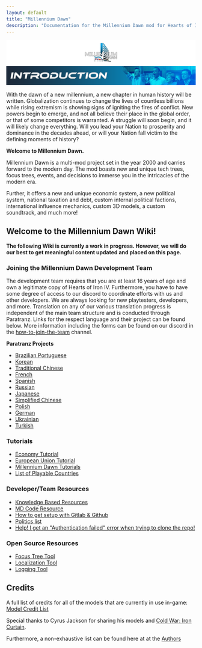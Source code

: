 ```yaml
---
layout: default
title: "Millennium Dawn"
description: "Documentation for the Millennium Dawn mod for Hearts of Iron IV"
---
```


![New2](uploads/ee7953c436da05d99872fc0a0d118a1c/New2.png) ![Introduction](uploads/69b932df940f201386d65050a5cd3083/Introduction.png)

With the dawn of a new millennium, a new chapter in human history will be written. Globalization continues to change the lives of countless billions while rising extremism is showing signs of igniting the fires of conflict. New powers begin to emerge, and not all believe their place in the global order, or that of some competitors is warranted. A struggle will soon begin, and it will likely change everything. Will you lead your Nation to prosperity and dominance in the decades ahead, or will your Nation fall victim to the defining moments of history?

**Welcome to Millennium Dawn.**

Millennium Dawn is a multi-mod project set in the year 2000 and carries forward to the modern day. The mod boasts new and unique tech trees, focus trees, events, and decisions to immerse you in the intricacies of the modern era.

Further, it offers a new and unique economic system, a new political system, national taxation and debt, custom internal political factions, international influence mechanics, custom 3D models, a custom soundtrack, and much more!

## Welcome to the Millennium Dawn Wiki!

**The following Wiki is currently a work in progress. However, we will do our best to get meaningful content updated and placed on this page.**

### Joining the Millennium Dawn Development Team

The development team requires that you are at least 16 years of age and own a legitimate copy of Hearts of Iron IV. Furthermore, you have to have some degree of access to our discord to coordinate efforts with us and other developers. We are always looking for new playtesters, developers, and more. Translation on any of our various translation progress is independent of the main team structure and is conducted through Paratranz. Links for the respect language and their project can be found below. More information including the forms can be found on our discord in the [how-to-join-the-team](https://discord.com/channels/210890013334831104/764514951019757579) channel.

**Paratranz Projects**

- [Brazilian Portuguese](https://paratranz.cn/projects/10699)
- [Korean](https://paratranz.cn/projects/3830)
- [Traditional Chinese](https://paratranz.cn/projects/6617)
- [French](https://paratranz.cn/projects/10492)
- [Spanish](https://paratranz.cn/projects/10688)
- [Russian](https://paratranz.cn/projects/10514)
- [Japanese](https://paratranz.cn/projects/3949)
- [Simplified Chinese](https://paratranz.cn/projects/7367/)
- [Polish](https://paratranz.cn/projects/10795)
- [German](https://paratranz.cn/projects/10879)
- [Ukrainian](https://paratranz.cn/projects/11577)
- [Turkish](https://paratranz.cn/projects/10792)


### Tutorials

- [Economy Tutorial](https://gitlab.com/Millennium_Dawn/Millennium_Dawn/-/wikis/User-Tutorials/Economy-Tutorial)
- [European Union Tutorial](Millennium-Dawn/player-tutorials/eu-tutorial)
- [Millennium Dawn Tutorials](https://www.youtube.com/watch?v=9G6lYnP0knI&list=PL36TqZI0G592x3sYphwPHuMvobA6si543)
- [List of Playable Countries](https://gitlab.com/Millennium_Dawn/Millennium_Dawn/-/wikis/List-of-Countries)


### Developer/Team Resources

- [Knowledge Based Resources](/Millennium-Dawn/dev-resources/knowledge-based-resources/)
- [MD Code Resource](/Millennium-Dawn/dev-resources/code-resource/)
- [How to get setup with Gitlab & Github](https://docs.google.com/document/d/1V8DLowqEOSmlgazlHeC-hLZzLki5e6cWhQO_ZK6HVYs/edit?usp=sharing)
- [Politics list](https://docs.google.com/spreadsheets/d/1nv8FgVKC5xVwZyKaFjXsqF37P8LyKU8UvzxFkZnnT_o/edit?usp=sharing)
- [Help! I get an "Authentication failed" error when trying to clone the repo!](https://gitlab.com/Millennium_Dawn/Millennium_Dawn/-/wikis/guides/authentication-failed-cloning-repo)

### Open Source Resources

- [Focus Tree Tool](/Millennium-Dawn/dev-resources/focus-tree-tool/)
- [Localization Tool](/Millennium-Dawn/dev-resources/localization-tool/)
- [Logging Tool](/Millennium-Dawn/dev-resources/logging-tool/)

## **Credits**

A full list of credits for all of the models that are currently in use in-game: [Model Credit List](https://docs.google.com/spreadsheets/d/1ogWBBn-qooyQnjh-Tztnb2GDYhjCbAOtq_hpgwWDp58/edit#gid=0)

Special thanks to Cyrus Jackson for sharing his models and [Cold War: Iron Curtain](https://steamcommunity.com/sharedfiles/filedetails/?id=1458561226).

Furthermore, a non-exhaustive list can be found here at at the [Authors](misc/authors/)
